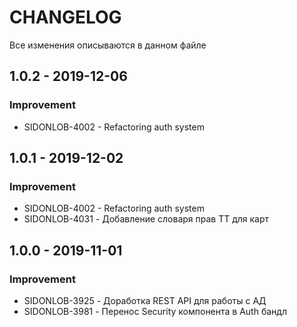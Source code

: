# CHANGELOG
Все изменения описываются в данном файле

## 1.0.2 - 2019-12-06
### Improvement
* SIDONLOB-4002 - Refactoring auth system


## 1.0.1 - 2019-12-02
### Improvement
* SIDONLOB-4002 - Refactoring auth system
* SIDONLOB-4031 - Добавление словаря прав ТТ для карт

## 1.0.0 - 2019-11-01
### Improvement
* SIDONLOB-3925 - Доработка REST API для работы с АД
* SIDONLOB-3981 - Перенос Security компонента в Auth бандл
